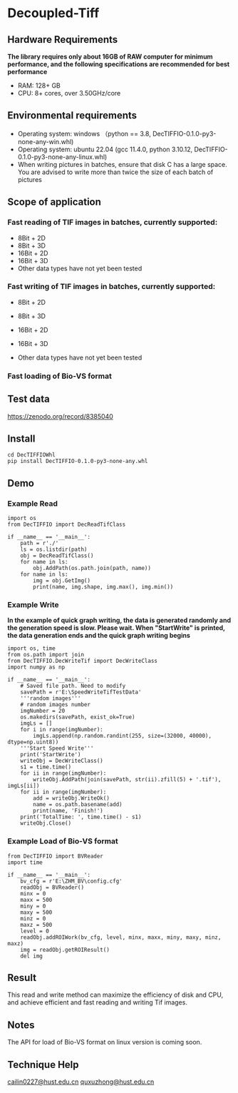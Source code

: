 # Decoupled-Tiff
## Hardware Requirements
**The library requires only about 16GB of RAW computer for minimum performance, and the following specifications are recommended for best performance**
* RAM: 128+ GB
* CPU: 8+ cores, over 3.50GHz/core

## Environmental requirements
* Operating system: windows （python == 3.8, DecTIFFIO-0.1.0-py3-none-any-win.whl)
* Operating system: ubuntu 22.04 (gcc 11.4.0, python 3.10.12, DecTIFFIO-0.1.0-py3-none-any-linux.whl)
* When writing pictures in batches, ensure that disk C has a large space. You are advised to write more than twice the size of each batch of pictures
  
## Scope of application
### Fast reading of TIF images in batches, currently supported:
* 8Bit + 2D
* 8Bit + 3D
* 16Bit + 2D
* 16Bit + 3D
* Other data types have not yet been tested   

### Fast writing of TIF images in batches, currently supported:
* 8Bit + 2D

* 8Bit + 3D

* 16Bit + 2D

* 16Bit + 3D

* Other data types have not yet been tested

### Fast loading of Bio-VS format  

## Test data
https://zenodo.org/record/8385040

## Install
```
cd DecTIFFIOWhl
pip install DecTIFFIO-0.1.0-py3-none-any.whl
```
## Demo
### Example Read
```
import os
from DecTIFFIO import DecReadTifClass

if __name__ == '__main__':    
    path = r'./'
    ls = os.listdir(path)
    obj = DecReadTifClass()
    for name in ls:
        obj.AddPath(os.path.join(path, name))
    for name in ls:
        img = obj.GetImg()
        print(name, img.shape, img.max(), img.min())
```
### Example Write
**In the example of quick graph writing, the data is generated randomly and the generation speed is slow. Please wait. When "StartWrite" is printed, the data generation ends and the quick graph writing begins**
```
import os, time
from os.path import join
from DecTIFFIO.DecWriteTif import DecWriteClass
import numpy as np

if __name__ == '__main__':
    # Saved file path. Need to modify
    savePath = r'E:\SpeedWriteTifTestData'
    '''random images'''
    # random images number
    imgNumber = 20
    os.makedirs(savePath, exist_ok=True)
    imgLs = []
    for i in range(imgNumber):
        imgLs.append(np.random.randint(255, size=(32000, 40000), dtype=np.uint8))
    '''Start Speed Write'''
    print('StartWrite')
    writeObj = DecWriteClass()
    s1 = time.time()
    for ii in range(imgNumber):
        writeObj.AddPath(join(savePath, str(ii).zfill(5) + '.tif'), imgLs[ii])
    for ii in range(imgNumber):
        add = writeObj.WriteOk()
        name = os.path.basename(add)
        print(name, 'Finish!')
    print('TotalTime: ', time.time() - s1)
    writeObj.Close()
```
### Example Load of Bio-VS format
```
from DecTIFFIO import BVReader
import time

if __name__ == '__main__':
    bv_cfg = r'E:\ZHM_BV\config.cfg'
    readObj = BVReader()
    minx = 0
    maxx = 500
    miny = 0
    maxy = 500
    minz = 0
    maxz = 500
    level = 0
    readObj.addROIWork(bv_cfg, level, minx, maxx, miny, maxy, minz, maxz)
    img = readObj.getROIResult()
    del img
```
## Result
This read and write method can maximize the efficiency of disk and CPU, and achieve efficient and fast reading and writing Tif images.

## Notes

The API for load of Bio-VS format on linux version is coming soon.

## Technique Help
cailin0227@hust.edu.cn
quxuzhong@hust.edu.cn
